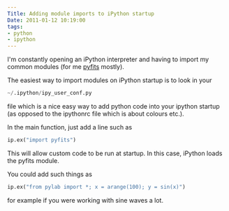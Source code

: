 ```yaml
---
Title: Adding module imports to iPython startup
Date: 2011-01-12 10:19:00
tags:
- python
- ipython
---
```




I'm constantly opening an iPython interpreter and having to import my
common modules (for me [pyfits](https://www.stsci.edu/resources/software_hardware/pyfits ) mostly).

The easiest way to import modules on iPython startup is to look in your


``` python
~/.ipython/ipy_user_conf.py
```


file which is a nice easy way to add python code into your ipython
startup (as opposed to the ipythonrc file which is about colours etc.).

In the main function, just add a line such as


``` python
ip.ex("import pyfits")
```


This will allow custom code to be run at startup. In this case, iPython
loads the pyfits module.

You could add such things as


``` python
ip.ex("from pylab import *; x = arange(100); y = sin(x)")
```


for example if you were working with sine waves a lot.
